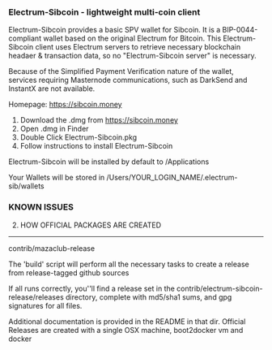 ### Electrum-Sibcoin - lightweight multi-coin client

Electrum-Sibcoin provides a basic SPV wallet for Sibcoin. It is a BIP-0044-compliant wallet based on the original Electrum for Bitcoin. This Electrum-Sibcoin client uses Electrum servers to retrieve necessary blockchain headaer & transaction data, so no "Electrum-Sibcoin server" is necessary.

Because of the Simplified Payment Verification nature of the wallet, services requiring Masternode communications, such as DarkSend and InstantX are not available.

Homepage: https://sibcoin.money

1. Download the .dmg from https://sibcoin.money
2. Open .dmg in Finder
3. Double Click Electrum-Sibcoin.pkg
4. Follow instructions to install Electrum-Sibcoin

Electrum-Sibcoin will be installed by default to /Applications

Your Wallets will be stored in /Users/YOUR_LOGIN_NAME/.electrum-sib/wallets

### KNOWN ISSUES



2. HOW OFFICIAL PACKAGES ARE CREATED
------------------------------------

contrib/mazaclub-release

 
The 'build' script will perform all the necessary tasks to 
create a release from release-tagged github sources

If all runs correctly, you''ll find a release set in the 
contrib/electrum-sibcoin-release/releases directory, complete with 
md5/sha1 sums, and gpg signatures for all files. 

Additional documentation is provided in the README in that dir.
Official Releases are created with a single OSX machine, boot2docker vm and docker

